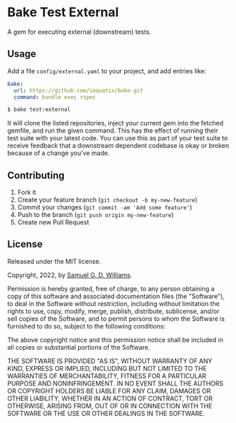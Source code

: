 # Bake Test External

A gem for executing external (downstream) tests.

## Usage

Add a file `config/external.yaml` to your project, and add entries like:

```yaml
bake:
  url: https://github.com/ioquatix/bake.git
  command: bundle exec rspec
```

```bash
$ bake test:external
```

It will clone the listed repositories, inject your current gem into the fetched gemfile, and run the given command. This has the effect of running their test suite with your latest code. You can use this as part of your test suite to receive feedback that a downstream dependent codebase is okay or broken because of a change you've made.

## Contributing

1.  Fork it
2.  Create your feature branch (`git checkout -b my-new-feature`)
3.  Commit your changes (`git commit -am 'Add some feature'`)
4.  Push to the branch (`git push origin my-new-feature`)
5.  Create new Pull Request

## License

Released under the MIT license.

Copyright, 2022, by [Samuel G. D. Williams](http://www.codeotaku.com).

Permission is hereby granted, free of charge, to any person obtaining a copy
of this software and associated documentation files (the "Software"), to deal
in the Software without restriction, including without limitation the rights
to use, copy, modify, merge, publish, distribute, sublicense, and/or sell
copies of the Software, and to permit persons to whom the Software is
furnished to do so, subject to the following conditions:

The above copyright notice and this permission notice shall be included in
all copies or substantial portions of the Software.

THE SOFTWARE IS PROVIDED "AS IS", WITHOUT WARRANTY OF ANY KIND, EXPRESS OR
IMPLIED, INCLUDING BUT NOT LIMITED TO THE WARRANTIES OF MERCHANTABILITY,
FITNESS FOR A PARTICULAR PURPOSE AND NONINFRINGEMENT. IN NO EVENT SHALL THE
AUTHORS OR COPYRIGHT HOLDERS BE LIABLE FOR ANY CLAIM, DAMAGES OR OTHER
LIABILITY, WHETHER IN AN ACTION OF CONTRACT, TORT OR OTHERWISE, ARISING FROM,
OUT OF OR IN CONNECTION WITH THE SOFTWARE OR THE USE OR OTHER DEALINGS IN
THE SOFTWARE.
